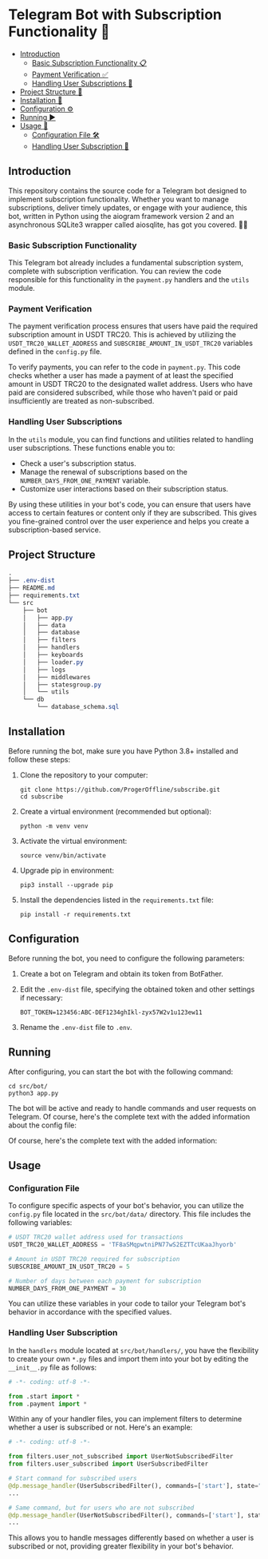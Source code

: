 # Telegram Bot with Subscription Functionality 🤖

- [Introduction](#introduction)
  - [Basic Subscription Functionality 📋](#basic-subscription-functionality)
  - [Payment Verification ✅](#payment-verification)
  - [Handling User Subscriptions 🤖](#handling-user-subscriptions)
- [Project Structure 📂](#project-structure)
- [Installation 🚀](#installation)
- [Configuration ⚙️](#configuration)
- [Running ▶️](#running)
- [Usage 📝](#usage)
  - [Configuration File 🛠️](#configuration-file)
  - [Handling User Subscription 🤖](#handling-user-subscription)


## Introduction
This repository contains the source code for a Telegram bot designed to implement subscription functionality. Whether you want to manage subscriptions, deliver timely updates, or engage with your audience, this bot, written in Python using the aiogram framework version 2 and an asynchronous SQLite3 wrapper called aiosqlite, has got you covered. 🤖📱

### Basic Subscription Functionality

This Telegram bot already includes a fundamental subscription system, complete with subscription verification. You can review the code responsible for this functionality in the `payment.py` handlers and the `utils` module.

### Payment Verification

The payment verification process ensures that users have paid the required subscription amount in USDT TRC20. This is achieved by utilizing the `USDT_TRC20_WALLET_ADDRESS` and `SUBSCRIBE_AMOUNT_IN_USDT_TRC20` variables defined in the `config.py` file.

To verify payments, you can refer to the code in `payment.py`. This code checks whether a user has made a payment of at least the specified amount in USDT TRC20 to the designated wallet address. Users who have paid are considered subscribed, while those who haven't paid or paid insufficiently are treated as non-subscribed.

### Handling User Subscriptions

In the `utils` module, you can find functions and utilities related to handling user subscriptions. These functions enable you to:

- Check a user's subscription status.
- Manage the renewal of subscriptions based on the `NUMBER_DAYS_FROM_ONE_PAYMENT` variable.
- Customize user interactions based on their subscription status.

By using these utilities in your bot's code, you can ensure that users have access to certain features or content only if they are subscribed. This gives you fine-grained control over the user experience and helps you create a subscription-based service.

## Project Structure

```css
.
├── .env-dist
├── README.md
├── requirements.txt
└── src
    ├── bot
    │   ├── app.py
    │   ├── data
    │   ├── database
    │   ├── filters
    │   ├── handlers
    │   ├── keyboards
    │   ├── loader.py
    │   ├── logs
    │   ├── middlewares
    │   ├── statesgroup.py
    │   └── utils
    └── db
        └── database_schema.sql
```

## Installation

Before running the bot, make sure you have Python 3.8+ installed and follow these steps:

1. Clone the repository to your computer:
   ```shell
   git clone https://github.com/ProgerOffline/subscribe.git
   cd subscribe
   ```

2. Create a virtual environment (recommended but optional):
   ```shell
   python -m venv venv
   ```

3. Activate the virtual environment:
   ```shell
   source venv/bin/activate
   ```

4. Upgrade pip in environment:
   ```shell
   pip3 install --upgrade pip
   ```

5. Install the dependencies listed in the `requirements.txt` file:
   ```shell
   pip install -r requirements.txt
   ```

## Configuration

Before running the bot, you need to configure the following parameters:

1. Create a bot on Telegram and obtain its token from BotFather.

2. Edit the `.env-dist` file, specifying the obtained token and other settings if necessary:
    ```env
    BOT_TOKEN=123456:ABC-DEF1234ghIkl-zyx57W2v1u123ew11
    ```
3. Rename the `.env-dist` file to `.env`.

## Running 

After configuring, you can start the bot with the following command:
```shell
cd src/bot/
python3 app.py
```

The bot will be active and ready to handle commands and user requests on Telegram.
Of course, here's the complete text with the added information about the config file:

Of course, here's the complete text with the added information:

## Usage

### Configuration File

To configure specific aspects of your bot's behavior, you can utilize the `config.py` file located in the `src/bot/data/` directory. This file includes the following variables:

```python
# USDT TRC20 wallet address used for transactions
USDT_TRC20_WALLET_ADDRESS = 'TF8aSMqpwtniPN77wS2EZTTcUKaaJhyorb'

# Amount in USDT TRC20 required for subscription
SUBSCRIBE_AMOUNT_IN_USDT_TRC20 = 5

# Number of days between each payment for subscription
NUMBER_DAYS_FROM_ONE_PAYMENT = 30
```

You can utilize these variables in your code to tailor your Telegram bot's behavior in accordance with the specified values.

### Handling User Subscription

In the `handlers` module located at `src/bot/handlers/`, you have the flexibility to create your own `*.py` files and import them into your bot by editing the `__init__.py` file as follows:

```python
# -*- coding: utf-8 -*-

from .start import *
from .payment import *
```

Within any of your handler files, you can implement filters to determine whether a user is subscribed or not. Here's an example:

```python
# -*- coding: utf-8 -*-

from filters.user_not_subscribed import UserNotSubscribedFilter
from filters.user_subscribed import UserSubscribedFilter

# Start command for subscribed users
@dp.message_handler(UserSubscribedFilter(), commands=['start'], state="*")
...

# Same command, but for users who are not subscribed
@dp.message_handler(UserNotSubscribedFilter(), commands=['start'], state="*")
...
```

This allows you to handle messages differently based on whether a user is subscribed or not, providing greater flexibility in your bot's behavior.
